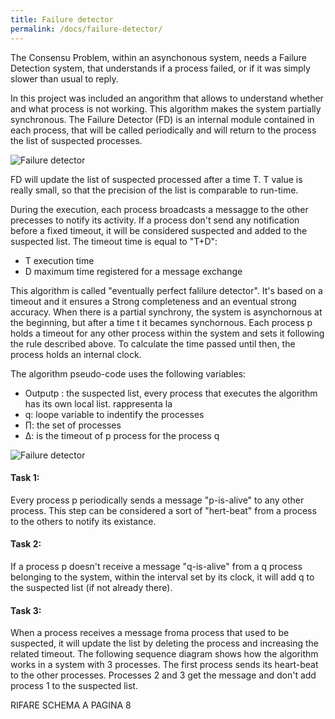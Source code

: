 ```yaml
---
title: Failure detector
permalink: /docs/failure-detector/
---
```


The Consensu Problem, within an asynchonous system, needs a Failure Detection system, that understands if a process failed, or if it was simply slower than usual to reply. 

In this project was included an angorithm that allows to understand whether and what process is not working. This algorithm makes the system partially synchronous.
The Failure Detector (FD) is an internal module contained in each process, that will be called periodically and will return to the process the list of suspected processes.  

![Failure detector](../images/FD.jpg)

FD will update the list of suspected processed after a time T.
T value is really small, so that the precision of the list is comparable to run-time.

During the execution, each process broadcasts a messagge to the other precesses to notify its activity. If a process don't send any notification before a fixed timeout, it will be considered suspected and added to the suspected list. 
The timeout time is equal to "T+D":

- T execution time
- D maximum time registered for a message exchange

This algorithm is called "eventually perfect falilure detector". It's based on a timeout and it ensures a Strong completeness and an eventual strong accuracy. 
When there is a partial synchrony, the system is asynchornous at the beginning, but after a time t it becames synchornous. 
Each process p holds a timeout for any other process within the system and sets it following the rule described above. 
To calculate the time passed until then, the process holds an internal clock.

The algorithm pseudo-code uses the following variables:
- Outputp : the suspected list, every process that executes the algorithm has its own local list.  rappresenta la 
- q: loope variable to indentify the processes 
- ∏: the set of processes
- ∆: is the timeout of p process for the process q

![Failure detector](../images/FD-pseudocode.png)

#### Task 1:
Every process p periodically sends a message "p-is-alive" to any other process. This step can be considered a sort of "hert-beat" from a process to the others to notify its existance.

#### Task 2:
If a process p doesn't receive a message "q-is-alive" from a q process belonging to the system, within the interval set by its clock, it will add q to the suspected list (if not already there).
#### Task 3:
When a process receives a message froma process that used to be suspected, it will update the list by deleting the process and increasing the related timeout.
The following sequence diagram shows how the algorithm works in a system with 3 processes. The first process sends its heart-beat to the other processes. Processes 2 and 3 get the message and don't add process 1 to the suspected list.


RIFARE SCHEMA A PAGINA 8